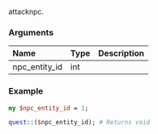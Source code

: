 attacknpc.
### Arguments
**Name**|**Type**|**Description**
:---|:---|:---
npc_entity_id|int|

### Example

```perl
my $npc_entity_id = 1;

quest::($npc_entity_id); # Returns void
```